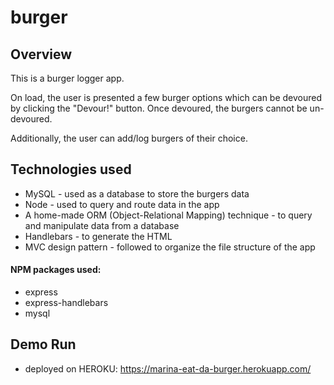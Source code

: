 # burger

Overview
------------ 

This is a burger logger app. 

On load, the user is presented a few burger options which can be devoured by clicking the "Devour!" button.
Once devoured, the burgers cannot be un-devoured.

Additionally, the user can add/log burgers of their choice. 


Technologies used
------------

* MySQL - used as a database to store the burgers data 
* Node - used to query and route data in the app
* A home-made ORM (Object-Relational Mapping) technique - to query and manipulate data from a database 
* Handlebars - to generate the HTML
* MVC design pattern - followed to organize the file structure of the app



#### NPM packages used: 
* express 
* express-handlebars
* mysql


Demo Run 
------------ 
* deployed on HEROKU:
https://marina-eat-da-burger.herokuapp.com/